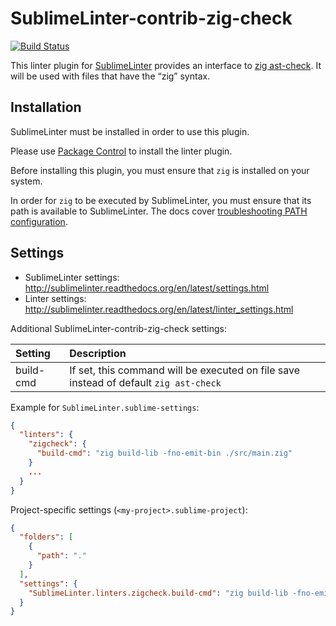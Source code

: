 SublimeLinter-contrib-zig-check
================================

[![Build Status](https://travis-ci.org/SublimeLinter/SublimeLinter-contrib-zig-check.svg?branch=master)](https://travis-ci.org/SublimeLinter/SublimeLinter-contrib-zig-check)

This linter plugin for [SublimeLinter](https://github.com/SublimeLinter/SublimeLinter) provides an interface to [zig ast-check](__linter_homepage__). It will be used with files that have the “zig” syntax.

## Installation
SublimeLinter must be installed in order to use this plugin. 

Please use [Package Control](https://packagecontrol.io) to install the linter plugin.

Before installing this plugin, you must ensure that `zig` is installed on your system.

In order for `zig` to be executed by SublimeLinter, you must ensure that its path is available to SublimeLinter. The docs cover [troubleshooting PATH configuration](http://sublimelinter.readthedocs.io/en/latest/troubleshooting.html#finding-a-linter-executable).

## Settings
- SublimeLinter settings: http://sublimelinter.readthedocs.org/en/latest/settings.html
- Linter settings: http://sublimelinter.readthedocs.org/en/latest/linter_settings.html

Additional SublimeLinter-contrib-zig-check settings:

| Setting  | Description   |
|:---------|:--------------|
|build-cmd | If set, this command will be executed on file save instead of default `zig ast-check` |

Example for `SublimeLinter.sublime-settings`:
```json
{
  "linters": {
    "zigcheck": {
      "build-cmd": "zig build-lib -fno-emit-bin ./src/main.zig"
    }
    ...
  }
}
```

Project-specific settings (`<my-project>.sublime-project`):
```json
{
  "folders": [
    {
      "path": "."
    }
  ],
  "settings": {
    "SublimeLinter.linters.zigcheck.build-cmd": "zig build-lib -fno-emit-bin ./src/main.zig"
  }
}
```